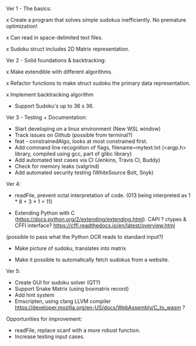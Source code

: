 Ver 1 - The basics: 

x Create a program that solves simple sudokus inefficiently. No premature optimization!

x Can read in space-delimited text files.

x Sudoku struct includes 2D Matrix representation. 

Ver 2 - Solid foundations & backtracking: 

x Make extendible with different algorithms.

x Refactor functions to make struct sudoku the primary data representation.

x Implement backtracking algorithm

- Support Sudoku's up to 36 x 36.


Ver 3 - Testing + Documentation:
- Start developing on a linux environment (New WSL window)
- Track issues on Github (possible from terminal?)
- feat - constrainedAlgo, looks at most constrained first.
- Add command line recognition of flags, filename=mytext.txt (<argp.h> library, compiled using gcc, part of glibc library)
- Add automated test cases via CI (Jenkins, Travis CI, Buddy)
- Check for memory leaks (valgrind)
- Add automated security testing (WhiteSource Bolt, Snyk)



Ver 4:

- readFile, prevent octal interpretation of code. (013 being interpreted as 1 * 8 + 3 * 1 = 11)

- Extending Python with C (https://docs.python.org/2/extending/extending.html). CAPI ? ctypes & CFFI interface? 
https://cffi.readthedocs.io/en/latest/overview.html

(possible to pass what the Python OCR reads to standard input?)

- Make picture of sudoku, translates into matrix

- Make it possible to automatically fetch sudokus from a website.


Ver 5:

- Create GUI for sudoku solver (QT?)
- Support Snake Matrix (using boxmatrix record)
- Add hint system
- Emscripten, using clang LLVM compiler https://developer.mozilla.org/en-US/docs/WebAssembly/C_to_wasm ?

Opportunities for improvement:
- readFile, replace scanf with a more robust function.
- Increase testing input cases.